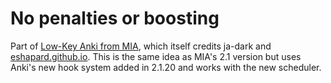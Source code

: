 # No penalties or boosting

Part of [Low-Key Anki from MIA](https://massimmersionapproach.com/table-of-contents/anki/low-key-anki/low-key-anki-summary-and-installation/), which itself credits ja-dark and [eshapard.github.io](https://eshapard.github.io/). This is the same idea as MIA's 2.1 version but uses Anki's new hook system added in 2.1.20 and works with the new scheduler.
